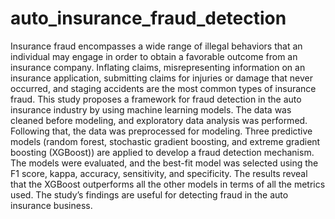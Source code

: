 # auto_insurance_fraud_detection
Insurance fraud encompasses a wide range of illegal behaviors that an individual may engage in order to obtain a favorable outcome from an insurance company. Inflating claims, misrepresenting
information on an insurance application, submitting claims for injuries or damage that never occurred, and staging accidents are the most common types of insurance fraud. This study proposes
a framework for fraud detection in the auto insurance industry by using machine learning models.
The data was cleaned before modeling, and exploratory data analysis was performed. Following
that, the data was preprocessed for modeling. Three predictive models (random forest, stochastic
gradient boosting, and extreme gradient boosting (XGBoost)) are applied to develop a fraud detection mechanism. The models were evaluated, and the best-fit model was selected using the F1
score, kappa, accuracy, sensitivity, and specificity. The results reveal that the XGBoost outperforms
all the other models in terms of all the metrics used. The study’s findings are useful for detecting
fraud in the auto insurance business.